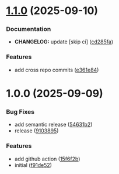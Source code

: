 # [1.1.0](https://github.com/chornberger-c2c/mockup-webshop/compare/v1.0.0...v1.1.0) (2025-09-10)


### Documentation

* **CHANGELOG:** update [skip ci] ([cd285fa](https://github.com/chornberger-c2c/mockup-webshop/commit/))


### Features

* add cross repo commits ([e361e84](https://github.com/chornberger-c2c/mockup-webshop/commit/))

# 1.0.0 (2025-09-09)


### Bug Fixes

* add semantic release ([54631b2](https://github.com/chornberger-c2c/mockup-webshop/commit/))
* release ([9103895](https://github.com/chornberger-c2c/mockup-webshop/commit/))


### Features

* add github action ([15f6f2b](https://github.com/chornberger-c2c/mockup-webshop/commit/))
* initial ([f91de52](https://github.com/chornberger-c2c/mockup-webshop/commit/))
